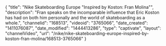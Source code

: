 {
    "title": "Nike Skateboarding Europe \"Inspired by Koston: Fran Molina\"",
    "description": "Fran speaks on the incomparable influence that Eric Koston has had on both him personally and the world of skateboarding as a whole.",
    "channelid": "168513",
    "videoid": "3765066",
    "date_created": "1411076087",
    "date_modified": "1444413286",
    "type": "captivate",
    "layout": "channelVideo",
    "url": "\/nike\/nike-skateboarding-europe-inspired-by-koston-fran-molina\/168513-3765066"
}